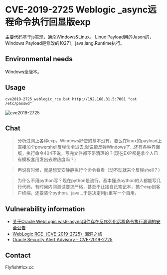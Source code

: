 CVE-2019-2725 Weblogic _async远程命令执行回显版exp
===
主要代码基于js实现，通杀Windows&Linux。
 Linux Payload用的Jason的，Windows Payload是修改的10271，java.lang.Runtime执行。
 
## Environmental needs

  Windows全版本。

## Usage

`cve2019-2725_weblogic_rce.bat http://192.168.31.5:7001 "cat /etc/passwd"`

![cve2019-2725](https://raw.githubusercontent.com/FlyfishSec/weblogic_rce/master/Usage.gif "Weblogic _async远程命令执行回显版exp")  

 
## Chat
>分析过网上各种exp，Windows好使的基本没有，要么在linux的payload上直接加个powershell反弹命令进去,就说能反弹Windows了...还有各种界面版，执行命令404不说，写完文件都不带清理的？(现在EXP都是拿个人已有模板套用发出去蹭热度吗？) 

>再说有时候，就是想安安静静执行个命令看看（动不动就来个反弹shell？）

>为什么不用python写？现在python是流行，基本懂点python的人都能写几行代码，有时候内网测试要求严格，甚至不让接自己笔记本，搞个exp到客户终端，还要装个python、java...于是决定用js重写一个自用。

## Vulnerability information
   
   * [关于Oracle WebLogic wls9-async组件存在反序列化远程命令执行漏洞的安全公告](http://www.cnvd.org.cn/webinfo/show/4989)
   * [WebLogic RCE（CVE-2019-2725）漏洞之旅](https://www.freebuf.com/vuls/202800.html)
   * [Oracle Security Alert Advisory – CVE-2019-2725](https://www.oracle.com/technetwork/security-advisory/alert-cve-2019-2725-5466295.html)

## Contact

Flyfish#lcx.cc
